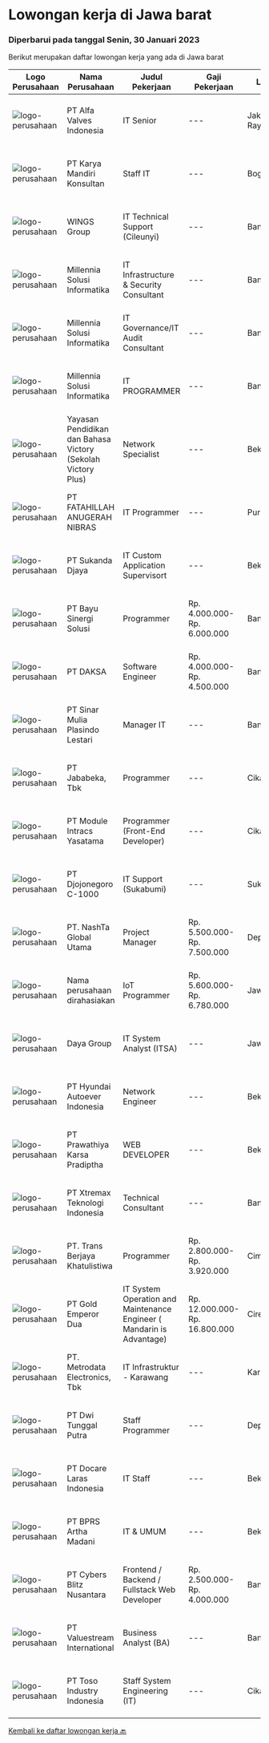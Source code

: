 
  # Lowongan kerja di Jawa barat

  ### Diperbarui pada tanggal Senin, 30 Januari 2023

  Berikut merupakan daftar lowongan kerja yang ada di Jawa barat

  |Logo Perusahaan | Nama Perusahaan | Judul Pekerjaan | Gaji Pekerjaan | Lokasi | Deskripsi | Tanggal diunggah | Pranala |
  | -------------- | --------------- | --------------- | --------- | --------- | -------------- | ------- | ----------- |
  |![logo-perusahaan](https://image-service-cdn.seek.com.au/bdbd1ba9837b2658ef9e279c9e676de205929288/ee4dce1061f3f616224767ad58cb2fc751b8d2dc)|PT Alfa Valves Indonesia|IT Senior|---|Jakarta Raya|Manage, operate, maintain, and maintain LAN and WAN networks, system management and hardware support, archive, and backup data (such as Email &amp;...|Senin, 30 Januari 2023|https://www.jobstreet.co.id/id/job/it-senior-4201746?token=0~0a440d86-f777-42f0-bb17-96ab53ff60a3&sectionRank=1&jobId=jobstreet-id-job-4201746|
|![logo-perusahaan](https://image-service-cdn.seek.com.au/05f876dd34b1681ebefa23eccac72790414b3783/ee4dce1061f3f616224767ad58cb2fc751b8d2dc)|PT Karya Mandiri Konsultan|Staff IT|---|Bogor|Kualifikasi :1. Pendidikan diutamakan minimal D3/S1 jurusan Sistem Informasi,IPK minimal 3.252. Menguasai bahasa pemograman Python, CSS,...|Minggu, 29 Januari 2023|https://www.jobstreet.co.id/id/job/staff-it-4191470?token=0~0a440d86-f777-42f0-bb17-96ab53ff60a3&sectionRank=2&jobId=jobstreet-id-job-4191470|
|![logo-perusahaan](https://image-service-cdn.seek.com.au/11013dc0c553d42d1b953fc6a3058eba55d3fe59/ee4dce1061f3f616224767ad58cb2fc751b8d2dc)|WINGS Group|IT Technical Support (Cileunyi)|---|Bandung|SEBELUM ANDA MELAMAR, PASTIKAN ANDA BERSEDIA UNTUK DITEMPATKAN DI CILEUNYIKualifikasi: Minimal gelar Diploma di bidang Ilmu Komputer atau departemen...|Jumat, 27 Januari 2023|https://www.jobstreet.co.id/id/job/it-technical-support-cileunyi-4199817?token=0~0a440d86-f777-42f0-bb17-96ab53ff60a3&sectionRank=3&jobId=jobstreet-id-job-4199817|
|![logo-perusahaan](https://image-service-cdn.seek.com.au/1cd675f705d3d360122d24087988e068201761af/ee4dce1061f3f616224767ad58cb2fc751b8d2dc)|Millennia Solusi Informatika|IT Infrastructure & Security Consultant|---|Bandung|Conduct infrastructure and security review, assessment, testing, and planning. Design infrastructure and security architecture that aligned with the...|Minggu, 29 Januari 2023|https://www.jobstreet.co.id/id/job/it-infrastructure-security-consultant-4190164?token=0~0a440d86-f777-42f0-bb17-96ab53ff60a3&sectionRank=4&jobId=jobstreet-id-job-4190164|
|![logo-perusahaan](https://image-service-cdn.seek.com.au/1cd675f705d3d360122d24087988e068201761af/ee4dce1061f3f616224767ad58cb2fc751b8d2dc)|Millennia Solusi Informatika|IT Governance/IT Audit Consultant|---|Bandung|Have experience in IT Governance and IT Audit projects Prepare proposals and presentations for project requirement Conduct efficient and effective IT...|Minggu, 29 Januari 2023|https://www.jobstreet.co.id/id/job/it-governance-it-audit-consultant-4190142?token=0~0a440d86-f777-42f0-bb17-96ab53ff60a3&sectionRank=5&jobId=jobstreet-id-job-4190142|
|![logo-perusahaan](https://image-service-cdn.seek.com.au/1cd675f705d3d360122d24087988e068201761af/ee4dce1061f3f616224767ad58cb2fc751b8d2dc)|Millennia Solusi Informatika|IT PROGRAMMER|---|Bandung|Writing clean, high-quality, high-performance, maintainable code Develop and support software including applications, database integration,...|Minggu, 29 Januari 2023|https://www.jobstreet.co.id/id/job/it-programmer-4190297?token=0~0a440d86-f777-42f0-bb17-96ab53ff60a3&sectionRank=6&jobId=jobstreet-id-job-4190297|
|![logo-perusahaan](https://image-service-cdn.seek.com.au/9772f2e768a283c2d9da96478ac386f137c2f491/ee4dce1061f3f616224767ad58cb2fc751b8d2dc)|Yayasan Pendidikan dan Bahasa Victory (Sekolah Victory Plus)|Network Specialist|---|Bekasi|The Network Specialist will: Oversee the efficient and effective operation and planning of ICT infrastructure across the school site while providing...|Sabtu, 28 Januari 2023|https://www.jobstreet.co.id/id/job/network-specialist-4201324?token=0~0a440d86-f777-42f0-bb17-96ab53ff60a3&sectionRank=7&jobId=jobstreet-id-job-4201324|
|![logo-perusahaan](https://image-service-cdn.seek.com.au/ae94e3b41632c59bb558255047fa50596172df4b/ee4dce1061f3f616224767ad58cb2fc751b8d2dc)|PT FATAHILLAH ANUGERAH NIBRAS|IT Programmer|---|Purwakarta|Requirement: Possessed at least Bachelor Degree of Information Technology Have at least 2 years experience as Programmer Have experience in developing...|Minggu, 29 Januari 2023|https://www.jobstreet.co.id/id/job/it-programmer-4201476?token=0~0a440d86-f777-42f0-bb17-96ab53ff60a3&sectionRank=8&jobId=jobstreet-id-job-4201476|
|![logo-perusahaan](https://image-service-cdn.seek.com.au/6d56383b0316bf97f26e28d2c030d8c39fd1c836/ee4dce1061f3f616224767ad58cb2fc751b8d2dc)|PT Sukanda Djaya|IT Custom Application Supervisort|---|Bekasi|Minimum Formal Education Level: S1 Sistem Informasi/S1 Teknik Informatika Working Experience: Minimal 2 Tahun Experience di bidang Magic XPI...|Sabtu, 28 Januari 2023|https://www.jobstreet.co.id/id/job/it-custom-application-supervisort-4189686?token=0~0a440d86-f777-42f0-bb17-96ab53ff60a3&sectionRank=9&jobId=jobstreet-id-job-4189686|
|![logo-perusahaan](https://image-service-cdn.seek.com.au/691ec454fe891016d0455a4f5e01f3a146b1109d/ee4dce1061f3f616224767ad58cb2fc751b8d2dc)|PT Bayu Sinergi Solusi|Programmer|Rp. 4.000.000-Rp. 6.000.000|Bandung|BACKEND PROGRAMMER Deskripsi Pekerjaan : Mengerjakan backend aplikasi dari project yang diberikan API / Backend operasional API / Backend pembelian...|Minggu, 29 Januari 2023|https://www.jobstreet.co.id/id/job/programmer-4191462?token=0~0a440d86-f777-42f0-bb17-96ab53ff60a3&sectionRank=10&jobId=jobstreet-id-job-4191462|
|![logo-perusahaan](https://image-service-cdn.seek.com.au/a94504a489ba2c800804a637a6faa49967276d16/ee4dce1061f3f616224767ad58cb2fc751b8d2dc)|PT DAKSA|Software Engineer|Rp. 4.000.000-Rp. 4.500.000|Bandung|Responsibilities Develop secure, reliable, and scalable system and web or desktop based applications for enterprise and financial system. Working in a...|Minggu, 29 Januari 2023|https://www.jobstreet.co.id/id/job/software-engineer-4201616?token=0~0a440d86-f777-42f0-bb17-96ab53ff60a3&sectionRank=11&jobId=jobstreet-id-job-4201616|
|![logo-perusahaan](https://image-service-cdn.seek.com.au/56476ca7217bd554635a7a075ba4d8e5ac1b5927/ee4dce1061f3f616224767ad58cb2fc751b8d2dc)|PT Sinar Mulia Plasindo Lestari|Manager IT|---|Bandung|Responsibilities Align technology vision with business strategy by integrating company processes with the appropriate technologies. Manage...|Kamis, 26 Januari 2023|https://www.jobstreet.co.id/id/job/manager-it-4198999?token=0~0a440d86-f777-42f0-bb17-96ab53ff60a3&sectionRank=12&jobId=jobstreet-id-job-4198999|
|![logo-perusahaan](https://image-service-cdn.seek.com.au/84cd80280901a5d5bbe54259c27f496f7878e702/ee4dce1061f3f616224767ad58cb2fc751b8d2dc)|PT Jababeka, Tbk|Programmer|---|Cikarang|Responsibility : Responsible to develop and maintain mobile application Make a mobile application and database design Ensure the application is...|Sabtu, 28 Januari 2023|https://www.jobstreet.co.id/id/job/programmer-4189874?token=0~0a440d86-f777-42f0-bb17-96ab53ff60a3&sectionRank=13&jobId=jobstreet-id-job-4189874|
|![logo-perusahaan](https://image-service-cdn.seek.com.au/e1862a798ea016414b72240bd331d41a258c1c66/ee4dce1061f3f616224767ad58cb2fc751b8d2dc)|PT Module Intracs Yasatama|Programmer (Front-End Developer)|---|Cikarang|Apakah anda expert dalam set up, instalasi, dan konfigurasi perangkat baru (server, pc, switch, router, cctv &amp; vms)?Apakah anda familiar dengan...|Minggu, 29 Januari 2023|https://www.jobstreet.co.id/id/job/programmer-front-end-developer-4190581?token=0~0a440d86-f777-42f0-bb17-96ab53ff60a3&sectionRank=14&jobId=jobstreet-id-job-4190581|
|![logo-perusahaan](https://image-service-cdn.seek.com.au/eb151dbec06efa2f7732ce28403f819f44a57bd9/ee4dce1061f3f616224767ad58cb2fc751b8d2dc)|PT Djojonegoro C-1000|IT Support (Sukabumi)|---|Sukabumi|Job Responsibility : Maintenance Company Software &amp; hardware Support users on IT related problems and troubleshoot user's PC or Laptop hardware...|Selasa, 24 Januari 2023|https://www.jobstreet.co.id/id/job/it-support-sukabumi-4195833?token=0~0a440d86-f777-42f0-bb17-96ab53ff60a3&sectionRank=15&jobId=jobstreet-id-job-4195833|
|![logo-perusahaan](https://image-service-cdn.seek.com.au/9b7b4f2c227c5a35b7d93daf928c7a736237a635/ee4dce1061f3f616224767ad58cb2fc751b8d2dc)|PT. NashTa Global Utama|Project Manager|Rp. 5.500.000-Rp. 7.500.000|Depok|Kualifikasi: Pendidikan Minimal S1 (Sistem informasi, Komputer, Elektro, Teknik Industri lebih disukai) Pengalaman minimal 1 tahun atau 2 kali proyek...|Jumat, 27 Januari 2023|https://www.jobstreet.co.id/id/job/project-manager-4179470?token=0~0a440d86-f777-42f0-bb17-96ab53ff60a3&sectionRank=16&jobId=jobstreet-id-job-4179470|
|![logo-perusahaan](https://i.ibb.co/sqvTCh9/112815900-stock-vector-no-image-available-icon-flat-vector.webp)|Nama perusahaan dirahasiakan|IoT Programmer|Rp. 5.600.000-Rp. 6.780.000|Jawa Barat|Requirements: The candidate is expected to be safe and healthy-minded. Diploma (D3)/Bachelor's degree any major (Prefer Computer Engineering/...|Sabtu, 28 Januari 2023|https://www.jobstreet.co.id/id/job/iot-programmer-4181101?token=0~0a440d86-f777-42f0-bb17-96ab53ff60a3&sectionRank=17&jobId=jobstreet-id-job-4181101|
|![logo-perusahaan](https://image-service-cdn.seek.com.au/11d1feaaca86a03829ce5fcb031012cc1c947e39/ee4dce1061f3f616224767ad58cb2fc751b8d2dc)|Daya Group|IT System Analyst (ITSA)|---|Jawa Barat|Candidate must possess at least Bachelor's Degree in Engineering (Computer/Telecommunication) or equivalent. At least minimum 4 years of working...|Kamis, 26 Januari 2023|https://www.jobstreet.co.id/id/job/it-system-analyst-itsa-4198179?token=0~0a440d86-f777-42f0-bb17-96ab53ff60a3&sectionRank=18&jobId=jobstreet-id-job-4198179|
|![logo-perusahaan](https://image-service-cdn.seek.com.au/6b27c1b5e1627dbb544ef316ebb60f2e612d82bc/ee4dce1061f3f616224767ad58cb2fc751b8d2dc)|PT Hyundai Autoever Indonesia|Network Engineer|---|Bekasi|Purpose of PositionDesign, supports and managed corporate network. Analyzes, resolves and reports on network issues. Must be able to weigh business...|Kamis, 26 Januari 2023|https://www.jobstreet.co.id/id/job/network-engineer-4198797?token=0~0a440d86-f777-42f0-bb17-96ab53ff60a3&sectionRank=19&jobId=jobstreet-id-job-4198797|
|![logo-perusahaan](https://image-service-cdn.seek.com.au/25f275779d2d36a25f086ac9b1c5b5be868683f6/ee4dce1061f3f616224767ad58cb2fc751b8d2dc)|PT Prawathiya Karsa Pradiptha|WEB DEVELOPER|---|Bekasi|- A bachelor's degree in computer science or related field.- Minimum 1+ years of hands-on experience in designing, developing, testing, and deploying...|Sabtu, 28 Januari 2023|https://www.jobstreet.co.id/id/job/web-developer-4189965?token=0~0a440d86-f777-42f0-bb17-96ab53ff60a3&sectionRank=20&jobId=jobstreet-id-job-4189965|
|![logo-perusahaan](https://image-service-cdn.seek.com.au/0357f339321d1efc2b1f07da3ec4bc51c2b990da/ee4dce1061f3f616224767ad58cb2fc751b8d2dc)|PT Xtremax Teknologi Indonesia|Technical Consultant|---|Bandung|This job position is suitable for individuals who are constant learners, problem solvers and multi-taskers. Candidates who thrive in a fast-paced...|Senin, 30 Januari 2023|https://www.jobstreet.co.id/id/job/technical-consultant-4201748?token=0~0a440d86-f777-42f0-bb17-96ab53ff60a3&sectionRank=21&jobId=jobstreet-id-job-4201748|
|![logo-perusahaan](https://image-service-cdn.seek.com.au/ddfe13bedc462ca8755947ad443db662ee1f74eb/ee4dce1061f3f616224767ad58cb2fc751b8d2dc)|PT. Trans Berjaya Khatulistiwa|Programmer|Rp. 2.800.000-Rp. 3.920.000|Cimahi|Kandidat adalah lulusan (S1, D3, SMK) atau lulusan lainnya yang setara. Mahir dalam bahasa pemrograman PHP, MySQL,HTML,CSS Javascript, Paham OOP,...|Jumat, 27 Januari 2023|https://www.jobstreet.co.id/id/job/programmer-4198796?token=0~0a440d86-f777-42f0-bb17-96ab53ff60a3&sectionRank=22&jobId=jobstreet-id-job-4198796|
|![logo-perusahaan](https://image-service-cdn.seek.com.au/9f01ceba5c993ebf7933454bf9f0d0a656c35deb/ee4dce1061f3f616224767ad58cb2fc751b8d2dc)|PT Gold Emperor Dua|IT System Operation and Maintenance Engineer ( Mandarin is Advantage)|Rp. 12.000.000-Rp. 16.800.000|Cirebon|...|Rabu, 25 Januari 2023|https://www.jobstreet.co.id/id/job/it-system-operation-and-maintenance-engineer-mandarin-is-advantage-4175912?token=0~0a440d86-f777-42f0-bb17-96ab53ff60a3&sectionRank=23&jobId=jobstreet-id-job-4175912|
|![logo-perusahaan](https://image-service-cdn.seek.com.au/0d75518309b56a3cff39daa569b0ba02cc7a22f2/ee4dce1061f3f616224767ad58cb2fc751b8d2dc)|PT. Metrodata Electronics, Tbk|IT Infrastruktur - Karawang|---|Karawang|Minimal pengalaman 2 tahun Mempunyai pengetahuan troubleshooting akan perangkat EUC dan standart aplikasi...|Rabu, 25 Januari 2023|https://www.jobstreet.co.id/id/job/it-infrastruktur-karawang-4196318?token=0~0a440d86-f777-42f0-bb17-96ab53ff60a3&sectionRank=24&jobId=jobstreet-id-job-4196318|
|![logo-perusahaan](https://image-service-cdn.seek.com.au/659ba97adf7218b6426ff57b22623f34f5d03ce2/ee4dce1061f3f616224767ad58cb2fc751b8d2dc)|PT Dwi Tunggal Putra|Staff Programmer|---|Depok|Tanggung Jawab : Membuat / Mendevelop Aplikasi pada perusahaan. Mengintegrasikan Aplikasi yang di develop dengan Backend / Frontend atau dengan...|Jumat, 27 Januari 2023|https://www.jobstreet.co.id/id/job/staff-programmer-4180699?token=0~0a440d86-f777-42f0-bb17-96ab53ff60a3&sectionRank=25&jobId=jobstreet-id-job-4180699|
|![logo-perusahaan](https://image-service-cdn.seek.com.au/f6ef7ea767aea468a9bd064750e3c868431cddb0/ee4dce1061f3f616224767ad58cb2fc751b8d2dc)|PT Docare Laras Indonesia|IT Staff|---|Bekasi|Tugas &amp; Tanggungjawab: Mengembangkan &amp; mengujicoba sistem aplikasi untuk bisnis perusahan Memonitor dan memelihara aplikasi dan database...|Senin, 23 Januari 2023|https://www.jobstreet.co.id/id/job/it-staff-4193341?token=0~0a440d86-f777-42f0-bb17-96ab53ff60a3&sectionRank=26&jobId=jobstreet-id-job-4193341|
|![logo-perusahaan](https://image-service-cdn.seek.com.au/dba33bff089a7e2f574387ec6b32fc472d0ca5a3/ee4dce1061f3f616224767ad58cb2fc751b8d2dc)|PT BPRS Artha Madani|IT & UMUM|---|Bekasi|Kualifikasi: Minimal D3 Teknik Informatika Usia Maksimal 25 tahun IPK Minimal 3,00 Berpengalaman (Fresh graduate welcome) Jujur Mengerti...|Selasa, 24 Januari 2023|https://www.jobstreet.co.id/id/job/it-umum-4195432?token=0~0a440d86-f777-42f0-bb17-96ab53ff60a3&sectionRank=27&jobId=jobstreet-id-job-4195432|
|![logo-perusahaan](https://image-service-cdn.seek.com.au/4ae304b72d484215b3003db87086fc6d2f6dfdf1/ee4dce1061f3f616224767ad58cb2fc751b8d2dc)|PT Cybers Blitz Nusantara|Frontend / Backend / Fullstack Web Developer|Rp. 2.500.000-Rp. 4.000.000|Bandung|Persyaratan: Minimal lulusan SMK atau sederajat Menguasai Framework YII / CI / Laravel / Python / .Net Menguasai konsep database secara umum Mampu...|Sabtu, 28 Januari 2023|https://www.jobstreet.co.id/id/job/frontend-backend-fullstack-web-developer-4187236?token=0~0a440d86-f777-42f0-bb17-96ab53ff60a3&sectionRank=28&jobId=jobstreet-id-job-4187236|
|![logo-perusahaan](https://image-service-cdn.seek.com.au/38b93cad40354922da192b36aae3a7dede24721d/ee4dce1061f3f616224767ad58cb2fc751b8d2dc)|PT Valuestream International|Business Analyst (BA)|---|Bandung|Requirements: A bachelor’s degree in business or related field. A minimum of 1 years of experience in business analysis or a related field, fresh...|Jumat, 27 Januari 2023|https://www.jobstreet.co.id/id/job/business-analyst-ba-4188410?token=0~0a440d86-f777-42f0-bb17-96ab53ff60a3&sectionRank=29&jobId=jobstreet-id-job-4188410|
|![logo-perusahaan](https://image-service-cdn.seek.com.au/57c8f5513658abaa2183c1c4a260c7eff7b52fbb/ee4dce1061f3f616224767ad58cb2fc751b8d2dc)|PT Toso Industry Indonesia|Staff System Engineering (IT)|---|Cikarang|Job Requirement : D3/S1 Memiliki pengalaman diutamakan Paham dan mengerti mengenai programming Paham dan mengerti mengenai software dan hardware Paham...|Senin, 23 Januari 2023|https://www.jobstreet.co.id/id/job/staff-system-engineering-it-4193048?token=0~0a440d86-f777-42f0-bb17-96ab53ff60a3&sectionRank=30&jobId=jobstreet-id-job-4193048|


  [Kembali ke daftar lowongan kerja 🔙](../README.md#daftar-lowongan-kerja)
  
